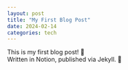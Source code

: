 ```yaml
---
layout: post
title: "My First Blog Post"
date: 2024-02-14
categories: tech
---
```


This is my first blog post! 🎉  
Written in Notion, published via Jekyll. 🚀

